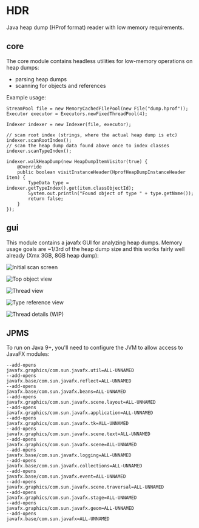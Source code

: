 HDR
===

Java heap dump (HProf format) reader with low memory requirements.

core
----

The core module contains headless utilities for low-memory operations on heap dumps:

- parsing heap dumps
- scanning for objects and references

Example usage:

```
StreamPool file = new MemoryCachedFilePool(new File("dump.hprof"));
Executor executor = Executors.newFixedThreadPool(4);

Indexer indexer = new Indexer(file, executor);

// scan root index (strings, where the actual heap dump is etc)
indexer.scanRootIndex();
// scan the heap dump data found above once to index classes
indexer.scanTypeIndex();

indexer.walkHeapDump(new HeapDumpItemVisitor(true) {
    @Override
    public boolean visitInstanceHeader(HprofHeapDumpInstanceHeader item) {
        TypeData type = indexer.getTypeIndex().get(item.classObjectId);
        System.out.println("Found object of type " + type.getName());
        return false;
    }
});
```

gui
---

This module contains a javafx GUI for analyzing heap dumps. Memory usage goals are ~1/3rd of the heap dump size and
this works fairly well already (Xmx 3GB, 8GB heap dump):

![Initial scan screen](https://github.com/yawkat/hdr/blob/screenshots/7XVg.png?raw=true)

![Top object view](https://github.com/yawkat/hdr/blob/screenshots/qmk3.png?raw=true)

![Thread view](https://github.com/yawkat/hdr/blob/screenshots/rq82.png?raw=true)

![Type reference view](https://github.com/yawkat/hdr/blob/screenshots/S0ps.png?raw=true)

![Thread details (WIP)](https://github.com/yawkat/hdr/blob/screenshots/oYRc.png?raw=true)

JPMS
----

To run on Java 9+, you'll need to configure the JVM to allow access to JavaFX modules:

```
--add-opens
javafx.graphics/com.sun.javafx.util=ALL-UNNAMED
--add-opens
javafx.base/com.sun.javafx.reflect=ALL-UNNAMED
--add-opens
javafx.base/com.sun.javafx.beans=ALL-UNNAMED
--add-opens
javafx.graphics/com.sun.javafx.scene.layout=ALL-UNNAMED
--add-opens
javafx.graphics/com.sun.javafx.application=ALL-UNNAMED
--add-opens
javafx.graphics/com.sun.javafx.tk=ALL-UNNAMED
--add-opens
javafx.graphics/com.sun.javafx.scene.text=ALL-UNNAMED
--add-opens
javafx.graphics/com.sun.javafx.scene=ALL-UNNAMED
--add-opens
javafx.base/com.sun.javafx.logging=ALL-UNNAMED
--add-opens
javafx.base/com.sun.javafx.collections=ALL-UNNAMED
--add-opens
javafx.base/com.sun.javafx.event=ALL-UNNAMED
--add-opens
javafx.graphics/com.sun.javafx.scene.traversal=ALL-UNNAMED
--add-opens
javafx.graphics/com.sun.javafx.stage=ALL-UNNAMED
--add-opens
javafx.graphics/com.sun.javafx.geom=ALL-UNNAMED
--add-opens
javafx.base/com.sun.javafx=ALL-UNNAMED
```
